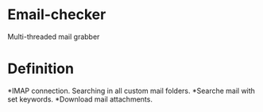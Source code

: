 # Email-checker
Multi-threaded mail grabber
# Definition
  *IMAP connection. Searching in all custom mail folders.
  *Searche mail with set keywords.
  *Download mail attachments.
